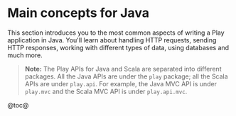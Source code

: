 <!--- Copyright (C) from 2022 The Play Framework Contributors <https://github.com/playframework>, 2011-2021 Lightbend Inc. <https://www.lightbend.com> -->

# Main concepts for Java

This section introduces you to the most common aspects of writing a Play application in Java. You'll learn about handling HTTP requests, sending HTTP responses, working with different types of data, using databases and much more.

> **Note:** The Play APIs for Java and Scala are separated into different packages. All the Java APIs are under the `play` package; all the Scala APIs are under `play.api`. For example, the Java MVC API is under `play.mvc` and the Scala MVC API is under `play.api.mvc`.

@toc@
